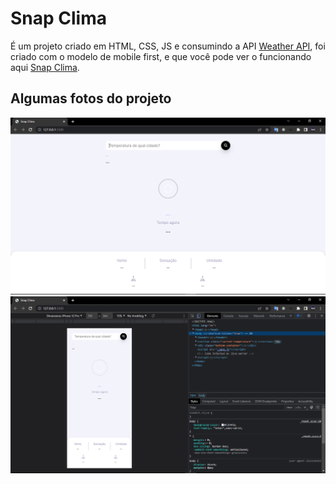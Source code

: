 
# Snap Clima

É um projeto criado em HTML, CSS, JS e consumindo a API [Weather API](https://openweathermap.org/ap), foi criado com o modelo de  mobile first, e que você pode ver o funcionando
aqui [Snap Clima](https://snap-clima-js.vercel.app/).

## Algumas fotos do projeto

![](https://github.com/chocolesdeveloper/SnapClimaJS/blob/main/assets/prints/01.png)
![](https://github.com/chocolesdeveloper/SnapClimaJS/blob/main/assets/prints/02.png)

